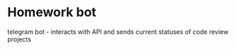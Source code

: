 # Homework bot
telegram bot - interacts with API and sends current statuses of code review projects
